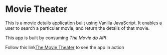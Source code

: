 # Movie Theater

This is a movie details application built using Vanilla JavaScript.
It enables a user to search a particular movie, and return the details of that movie.

This app is built by consuming _The Movie db API_

Follow this link[The Movie Theater](https://mbonubasil.github.io/) to see the app in action
